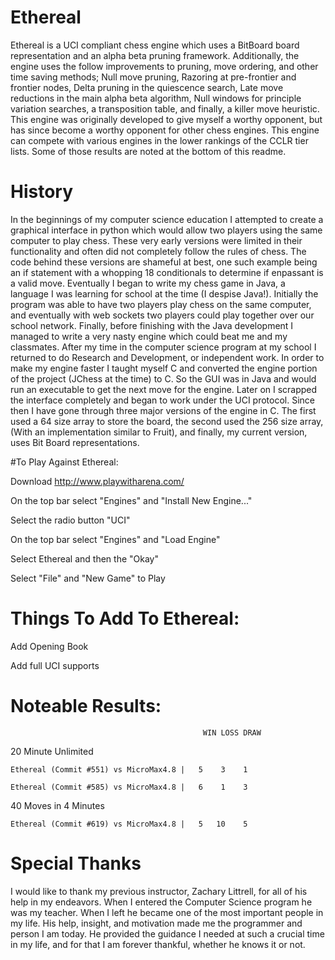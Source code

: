 # Ethereal

Ethereal is a UCI compliant chess engine which uses a BitBoard board representation and an alpha beta pruning framework. Additionally, the engine uses the follow improvements to pruning, move ordering, and other time saving methods; Null move pruning, Razoring at pre-frontier and frontier nodes, Delta pruning in the quiescence search, Late move reductions in the main alpha beta algorithm, Null windows for principle variation searches, a transposition table, and finally, a killer move heuristic. This engine was originally developed to give myself a worthy opponent, but has since become a worthy opponent for other chess engines. This engine can compete with various engines in the lower rankings of the CCLR tier lists. Some of those results are noted at the bottom of this readme.

# History

In the beginnings of my computer science education I attempted to create a graphical interface in python which would allow two players using the same computer to play chess. These very early versions were limited in their functionality and often did not completely follow the rules of chess. The code behind these versions are shameful at best, one such example being an if statement with a whopping 18 conditionals to determine if enpassant is a valid move. Eventually I began to write my chess game in Java, a language I was learning for school at the time (I despise Java!).  Initially the program was able to have two players play chess on the same computer, and eventually with web sockets two players could play together over our school network. Finally, before finishing with the Java development I managed to write a very nasty engine which could beat me and my classmates. After my time in the computer science program at my school I returned to do Research and Development, or independent work. In order to make my engine faster I taught myself C and converted the engine portion of the project (JChess at the time) to C. So the GUI was in Java and would run an executable to get the next move for the engine. Later on I scrapped the interface completely and began to work under the UCI protocol. Since then I have gone through three major versions of the engine in C. The first used a 64 size array to store the board, the second used the 256 size array, (With an implementation similar to Fruit), and finally, my current version, uses Bit Board representations. 

#To Play Against Ethereal:

  Download http://www.playwitharena.com/
    
  On the top bar select "Engines" and "Install New Engine..."
    
  Select the radio button "UCI"
    
  On the top bar select "Engines" and "Load Engine"
    
  Select Ethereal and then the "Okay"
    
  Select "File" and "New Game" to Play
  
  
# Things To Add To Ethereal:
  
  Add Opening Book
  
  Add full UCI supports
  
  
# Noteable Results:

                                               WIN LOSS DRAW
                                               
  20 Minute Unlimited
                                             
    Ethereal (Commit #551) vs MicroMax4.8 |   5    3    1
    
    Ethereal (Commit #585) vs MicroMax4.8 |   6    1    3
    
    
  40 Moves in 4 Minutes
  
    Ethereal (Commit #619) vs MicroMax4.8 |   5   10    5
    
    
# Special Thanks

  I would like to thank my previous instructor, Zachary Littrell, for all of his help in my endeavors. When I entered the Computer Science program he was my teacher. When I left he became one of the most important people in my life. His help, insight, and motivation made me the programmer and person I am today. He provided the guidance I needed at such a crucial time in my life, and for that I am forever thankful, whether he knows it or not.
